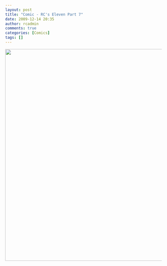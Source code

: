 ```yaml
---
layout: post
title: "Comic - RC's Eleven Part 7"
date: 2009-12-14 20:35
author: rcadmin
comments: true
categories: [Comics]
tags: []
---
```

<a href="http://bitsmack.com/wp/2009/12/14/comic-rcs-eleven-part-7/"><img src="http://dl.bitsmack.com/uploads/2009/12/20091214.jpg" alt="" title="Julie Andrews is my grandma" width="680" height="680" class="alignnone size-full wp-image-1855" /></a>
